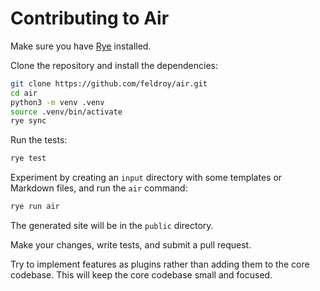 # Contributing to Air

Make sure you have [Rye](https://rye.astral.sh/) installed.

Clone the repository and install the dependencies:

```bash
git clone https://github.com/feldroy/air.git
cd air
python3 -m venv .venv
source .venv/bin/activate
rye sync
```

Run the tests:

```bash
rye test
```

Experiment by creating an `input` directory with some templates or Markdown files, and run the `air` command:

```bash
rye run air
```

The generated site will be in the `public` directory.

Make your changes, write tests, and submit a pull request.

Try to implement features as plugins rather than adding them to the core codebase. This will keep the core codebase small and focused.
